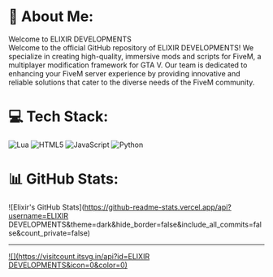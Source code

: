 # 💫 About Me:
Welcome to ELIXIR DEVELOPMENTS<br>
Welcome to the official GitHub repository of ELIXIR DEVELOPMENTS! We specialize in creating high-quality, immersive mods and scripts for FiveM, a multiplayer modification framework for GTA V. Our team is dedicated to enhancing your FiveM server experience by providing innovative and reliable solutions that cater to the diverse needs of the FiveM community.


# 💻 Tech Stack:
![Lua](https://img.shields.io/badge/lua-%232C2D72.svg?style=for-the-badge&logo=lua&logoColor=white) ![HTML5](https://img.shields.io/badge/html5-%23E34F26.svg?style=for-the-badge&logo=html5&logoColor=white) ![JavaScript](https://img.shields.io/badge/javascript-%23323330.svg?style=for-the-badge&logo=javascript&logoColor=%23F7DF1E) ![Python](https://img.shields.io/badge/python-3670A0?style=for-the-badge&logo=python&logoColor=ffdd54)

# 📊 GitHub Stats:
![Elixir's GitHub Stats](https://github-readme-stats.vercel.app/api?username=ELIXIR DEVELOPMENTS&theme=dark&hide_border=false&include_all_commits=false&count_private=false)<br/>

---
[![](https://visitcount.itsvg.in/api?id=ELIXIR DEVELOPMENTS&icon=0&color=0)](https://visitcount.itsvg.in)

<!-- Proudly created with GPRM ( https://gprm.itsvg.in ) -->
